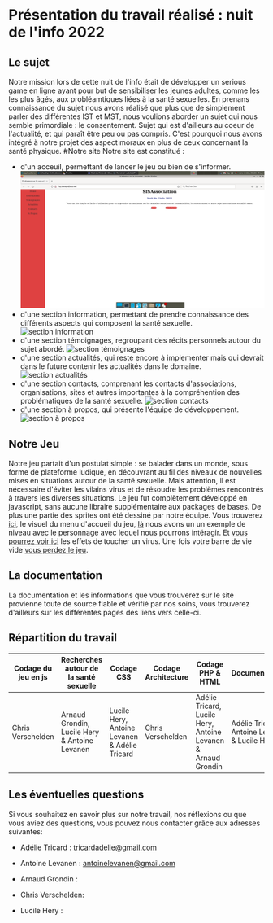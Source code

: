 # Présentation du travail réalisé : nuit de l'info 2022
## Le sujet
Notre mission lors de cette nuit de l'info était de développer un serious game en ligne ayant pour but de sensibiliser les jeunes adultes, comme les les plus âgés, aux probléamtiques liées à la santé sexuelles.
En prenans connaissance du sujet nous avons réalisé que plus que de simplement parler des différentes IST et MST, nous voulions aborder un sujet qui nous semble primordiale : le consentement. Sujet qui est d'ailleurs au coeur de l'actualité, et qui paraît être peu ou pas compris. C'est pourquoi nous avons intégré à notre projet des aspect moraux en plus de ceux concernant la santé physique.
#Notre site
Notre site est constitué :
- d'un acceuil, permettant de lancer le jeu ou bien de s'informer.
![Acceuil](https://github.com/adededede/Info_de_nuit/blob/main/images/acceuil.png)
- d'une section information, permettant de prendre connaissance des différents aspects qui composent la santé sexuelle.
![section information](https://github.com/adededede/Info_de_nuit/tree/main/images/info.png)
- d'une section témoignages, regroupant des récits personnels autour du sujet abordé.
![section témoignages](https://github.com/adededede/Info_de_nuit/tree/main/images/temoignage.png)
- d'une section actualités, qui reste encore à implementer mais qui devrait dans le future contenir les actualités dans le domaine.
![section actualités](https://github.com/adededede/Info_de_nuit/tree/main/images/actu.png)
- d'une section contacts, comprenant les contacts d'associations, organisations, sites et autres importantes à la compréhention des problématiques de la santé sexuelle.
![section contacts](https://github.com/adededede/Info_de_nuit/tree/main/images/contact.png)
- d'une section à propos, qui présente l'équipe de développement.
![section à propos](https://github.com/adededede/Info_de_nuit/tree/main/images/about.png)

## Notre Jeu
Notre jeu partait d'un postulat simple : se balader dans un monde, sous forme de plateforme ludique, en découvrant au fil des niveaux de nouvelles mises en situations autour de la santé sexuelle. Mais attention, il est nécessaire d'éviter les vilains virus et de résoudre les problèmes rencontrés à travers les diverses situations.
Le jeu fut complètement développé en javascript, sans aucune libraire supplémentaire aux packages de bases. De plus une partie des sprites ont été dessiné par notre équipe.
Vous trouverez [ici](), le visuel du menu d'accueil du jeu, [là]() nous avons un un exemple de niveau avec le personnage avec lequel nous pourrons intéragir. Et [vous pourrez voir ici]() les effets de toucher un virus. Une fois votre barre de vie vide [vous perdez le jeu]().

## La documentation 

La documentation et les informations que vous trouverez sur le site provienne toute de source fiable et vérifié par nos soins, vous trouverez d'ailleurs sur les différentes pages des liens vers celle-ci.

## Répartition du travail


| Codage du jeu en js| Recherches autour de la santé sexuelle | Codage CSS | Codage Architecture | Codage PHP & HTML | Documentations |
| --------- | ----------- | ---------- | ---------- | ---------- | ---------- |
| Chris Verschelden | Arnaud Grondin, Lucile Hery & Antoine Levanen | Lucile Hery, Antoine Levanen & Adélie Tricard |  Chris Verschelden | Adélie Tricard, Lucile Hery, Antoine Levanen & Arnaud Grondin | Adélie Tricard, Antoine Levanen & Lucile Hery |

## Les éventuelles questions 

Si vous souhaitez en savoir plus sur notre travail, nos réflexions ou que vous aviez des questions, vous pouvez nous contacter grâce aux adresses suivantes:

- Adélie Tricard : tricardadelie@gmail.com

- Antoine Levanen : antoinelevanen@gmail.com

- Arnaud Grondin : 
    
- Chris Verschelden: 

- Lucile Hery :
